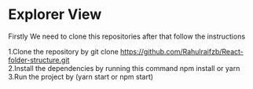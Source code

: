 # Explorer View

Firstly We need to clone this repositories after that follow the instructions

1.Clone the repository by git clone https://github.com/Rahulraifzb/React-folder-structure.git <br >
2.Install the dependencies by running this command npm install or yarn<br >
3.Run the project by (yarn start or npm start)
